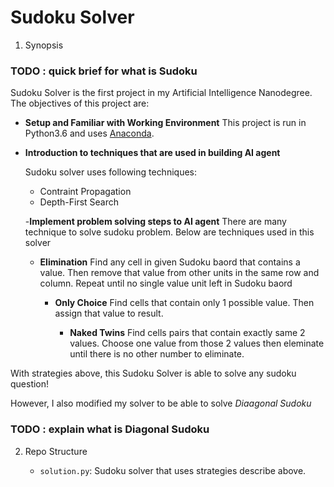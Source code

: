 # Sudoku Solver

1. Synopsis

### TODO : quick brief for what is Sudoku

Sudoku Solver is the first project in my Artificial Intelligence Nanodegree. The objectives of this project are:
   
- **Setup and Familiar with Working Environment**
	This project is run in Python3.6 and uses [Anaconda](https://www.continuum.io/downloads).

- **Introduction to techniques that are used in building AI agent**
     
  Sudoku solver uses following techniques:
  - Contraint Propagation
  - Depth-First Search

  -**Implement problem solving steps to AI agent**
    There are many technique to solve sudoku problem. Below are techniques used in this solver 

  - **Elimination**
   	 Find any cell in given Sudoku baord that contains a value. Then remove that value from other units in the same row and column. Repeat until no single value unit left in Sudoku baord

	- **Only Choice**
	   	  Find cells that contain only 1 possible value. Then assign that value to result.

	   - **Naked Twins**
		  Find cells pairs that contain exactly same 2 values. Choose one value from those 2 values then eleminate until there is no other number to eliminate.

With strategies above, this Sudoku Solver is able to solve any sudoku question!

However, I also modified my solver to be able to solve _Diaagonal Sudoku_

### TODO : explain what is Diagonal Sudoku

2. Repo Structure

   - `solution.py`: Sudoku solver that uses strategies describe above.
